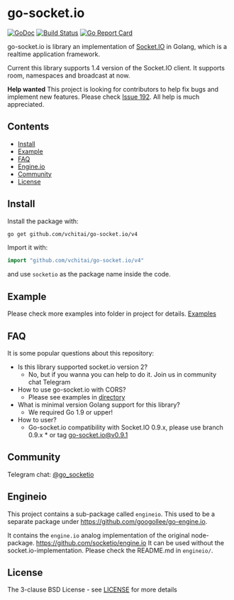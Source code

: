 # go-socket.io

[![GoDoc](http://godoc.org/github.com/vchitai/go-socket.io/v4?status.svg)](http://godoc.org/github.com/vchitai/go-socket.io/v4)
[![Build Status](https://github.com/vchitai/go-socket.io/v4/workflows/Unit%20tests/badge.svg)](https://github.com/vchitai/go-socket.io/actions/workflows/unittest.yaml)
[![Go Report Card](https://goreportcard.com/badge/github.com/vchitai/go-socket.io/v4)](https://goreportcard.com/report/github.com/vchitai/go-socket.io/v4)

go-socket.io is library an implementation of [Socket.IO](http://socket.io) in Golang, which is a realtime application
framework.

Current this library supports 1.4 version of the Socket.IO client. It supports room, namespaces and broadcast at now.

**Help wanted** This project is looking for contributors to help fix bugs and implement new features. Please
check [Issue 192](https://github.com/vchitai/go-socket.io/v4/issues/192). All help is much appreciated.

## Contents

- [Install](#install)
- [Example](#example)
- [FAQ](#faq)
- [Engine.io](#engineio)
- [Community](#community)
- [License](#license)

## Install

Install the package with:

```bash
go get github.com/vchitai/go-socket.io/v4
```

Import it with:

```go
import "github.com/vchitai/go-socket.io/v4"
```

and use `socketio` as the package name inside the code.

## Example

Please check more examples into folder in project for
details. [Examples](https://github.com/vchitai/go-socket.io/v4/tree/master/_examples)

## FAQ

It is some popular questions about this repository:

- Is this library supported socket.io version 2?
    - No, but if you wanna you can help to do it. Join us in community chat Telegram
- How to use go-socket.io with CORS?
    - Please see examples in [directory](https://github.com/vchitai/go-socket.io/v4/tree/master/_examples)
- What is minimal version Golang support for this library?
    - We required Go 1.9 or upper!
- How to user?
    - Go-socket.io compatibility with Socket.IO 0.9.x, please use branch 0.9.x * or tag go-socket.io@v0.9.1

## Community

Telegram chat: [@go_socketio](https://t.me/go_socketio)

## Engineio

This project contains a sub-package called `engineio`. This used to be a separate package
under https://github.com/googollee/go-engine.io.

It contains the `engine.io` analog implementation of the original node-package. https://github.com/socketio/engine.io It
can be used without the socket.io-implementation. Please check the README.md in `engineio/`.

## License

The 3-clause BSD License - see [LICENSE](https://opensource.org/licenses/BSD-3-Clause) for more details
